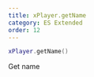 ```yaml
---
title: xPlayer.getName
category: ES Extended
order: 12
---
```


```lua
xPlayer.getName()
```

Get name

